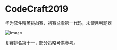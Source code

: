 # CodeCraft2019
华为软件精英挑战赛，初赛成渝第一代码，未使用判题器

![image](https://github.com/VoyagerIII/CodeCraft2019/blob/master/pics/Screenshot%20from%202019-04-15%2009-53-04.png)

复赛排名第十一，部分策略可供参考。
